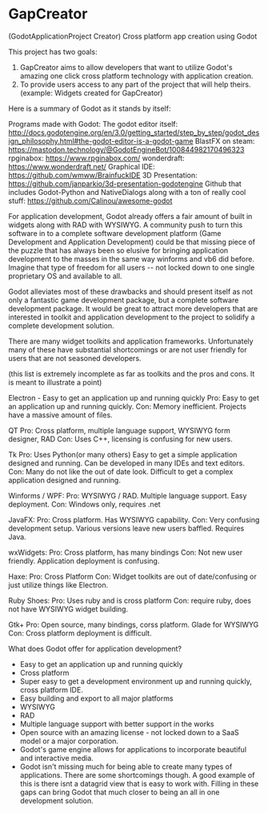 # GapCreator


(GodotApplicationProject Creator)
Cross platform app creation using Godot

This project has two goals:
1. GapCreator aims to allow developers that want to utilize Godot's amazing one click cross platform technology with application creation.
2. To provide users access to any part of the project that will help theirs. (example: Widgets created for GapCreator)

Here is a summary of Godot as it stands by itself:

Programs made with Godot:
The godot editor itself: http://docs.godotengine.org/en/3.0/getting_started/step_by_step/godot_design_philosophy.html#the-godot-editor-is-a-godot-game
BlastFX on steam: https://mastodon.technology/@GodotEngineBot/100844982170496323 
rpginabox: https://www.rpginabox.com/ 
wonderdraft: https://www.wonderdraft.net/ 
Graphical IDE: https://github.com/wmww/BrainfuckIDE 
3D Presentation: https://github.com/janparkio/3d-presentation-godotengine 
Github that includes Godot-Python and NativeDialogs along with a ton of really cool stuff: https://github.com/Calinou/awesome-godot

For application development, Godot already offers a fair amount of built in widgets along with RAD with WYSIWYG. A community push to turn this software in to a complete software development platform (Game Development and Application Development) could be that missing piece of the puzzle that has always been so elusive for bringing application development to the masses in the same way winforms and vb6 did before. Imagine that type of freedom for all users -- not locked down to one single proprietary OS and available to all.

Godot alleviates most of these drawbacks and should present itself as not only a fantastic game development package, but a complete software development package. It would be great to attract more developers that are interested in toolkit and application development to the project to solidify a complete development solution.

There are many widget toolkits and application frameworks. Unfortunately many of these have substantial shortcomings or are not user friendly for users that are not seasoned developers.

(this list is extremely incomplete as far as toolkits and the pros and cons. It is meant to illustrate a point)

Electron - Easy to get an application up and running quickly
  Pro: Easy to get an application up and running quickly.
  Con: Memory inefficient. Projects have a massive amount of files. 
  
QT
  Pro: Cross platform, multiple language support, WYSIWYG form designer, RAD
  Con: Uses C++, licensing is confusing for new users.
  
Tk
  Pro: Uses Python(or many others) Easy to get a simple application designed and running. Can be developed in many IDEs and text editors.
  Con: Many do not like the out of date look. Difficult to get a complex application designed and running.

Winforms / WPF:
  Pro: WYSIWYG / RAD. Multiple language support. Easy deployment.
  Con: Windows only, requires .net

JavaFX:
  Pro: Cross platform. Has WYSIWYG capability. 
  Con: Very confusing development setup. Various versions leave new users baffled. Requires Java.

wxWidgets:
  Pro: Cross platform, has many bindings
  Con: Not new user friendly. Application deployment is confusing.
  
Haxe:
  Pro: Cross Platform
  Con: Widget toolkits are out of date/confusing or just utilize things like Electron.
  
Ruby Shoes:
  Pro: Uses ruby and is cross platform
  Con: require ruby, does not have WYSIWYG widget building.
  
Gtk+
  Pro: Open source, many bindings, corss platform. Glade for WYSIWYG
  Con: Cross platform deployment is difficult.
  
What does Godot offer for application development?

- Easy to get an application up and running quickly
- Cross platform
- Super easy to get a development environment up and running quickly, cross platform IDE.
- Easy building and export to all major platforms
- WYSIWYG
- RAD
- Multiple language support with better support in the works
- Open source with an amazing license - not locked down to a SaaS model or a major corporation.
- Godot's game engine allows for applications to incorporate beautiful and interactive media.
- Godot isn't missing much for being able to create many types of applications. There are some shortcomings though. A good example of this is there isnt a datagrid view that is easy to work with. Filling in these gaps can bring Godot that much closer to being an all in one development solution.
